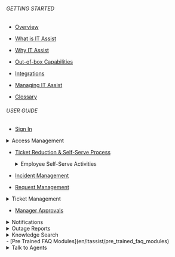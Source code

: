 ###### GETTING STARTED

- [Overview](en/itassist/overview#overview)
- [What is IT Assist](en/itassist/overview#what-is-it-assist)
- [Why IT Assist](en/itassist/overview#why-it-assist)

- [Out-of-box Capabilities](en/itassist/out_of_box_capabilities)

- [Integrations](en/itassist/integrations)

- [Managing IT Assist](en/itassist/managing_it_assist)

- [Glossary](en/itassist/glossary)

###### USER GUIDE

- [Sign In](en/itassist/sign_in)

<details >
  <summary>Access Management
  </summary>

  - [About Access Management](en/itassist/access_management)
  - [Reset Password](en/itassist/access_management#reset-password)
  - [Unlock Account](en/itassist/access_management#unlock-account)
  - [Password Health Checks and Reminders](en/itassist/access_management#password-health-checks-and-reminders)
  - [Configuration](en/itassist/access_management#configuration)

  </details>

- [Ticket Reduction & Self-Serve Process](en/itassist/ticket_reduction_and_self-serve_process)

  <details >
  <summary>Employee Self-Serve Activities
  </summary>

  - [About](en/itassist/employee_self_service_activities)
  - [Configuration](en/itassist/employee_self_service_activities#configuration)

</details>

- [Incident Management](en/itassist/incident_management)

- [Request Management](en/itassist/request_management)

<details >
  <summary>Ticket Management
  </summary>
  
  - [About](en/itassist/ticket_management)
  - [View Tickets](en/itassist/ticket_management#view-tickets)
  - [Ticket Follow-up Actions](en/itassist/ticket_management#ticket-follo-up-actions)
  - [Ticket Updates](en/itassist/ticket_management#ticket-updates)

  </details>

- [Manager Approvals](en/itassist/manager_approvals)

<details >
  <summary>Notifications
  </summary>

  - [About](en/itassist/notifications)
  - [Features](en/itassist/notifications#features)
  - [Types of Notifications](en/itassist/notifications#types-of-notifications)
  - [Ticket Updates](en/itassist/notifications#ticket-updates)

  </details>

<details >
  <summary>Outage Reports
  </summary>

  - [About](en/itassist/outage-reports)
  - [Configuration](en/itassist/outage-reports#configuration)

  </details>
<details >
  <summary>Knowledge Search
  </summary>

  - [About](en/itassist/knowledge_search)
  - [Features](en/itassist/knowledge_search#features)

  </details>
- [Pre Trained FAQ Modules](en/itassist/pre_trained_faq_modules)

<details >
  <summary>Talk to Agents
  </summary>

  - [About](en/itassist/talk_to_agent)
  - [Configuration](en/itassist/talk_to_agent#configuration)

  </details>